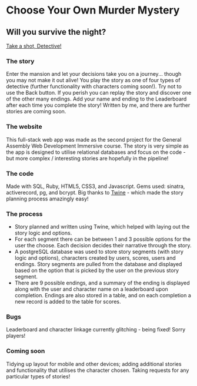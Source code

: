 # Choose Your Own Murder Mystery
## Will you survive the night?

[Take a shot, Detective!](https://murder-mystery.herokuapp.com/)

### The story
Enter the mansion and let your decisions take you on a journey... though you may not make it out alive! You play the story as one of four types of detective (further functionality with characters coming soon!). Try not to use the Back button. If you perish you can replay the story and discover one of the other many endings. Add your name and ending to the Leaderboard after each time you complete the story! 
Written by me, and there are further stories are coming soon. 

### The website
This full-stack web app was made as the second project for the General Assembly Web Development Immersive course. The story is very simple as the app is designed to utilise relational databases and focus on the code - but more complex / interesting stories are hopefully in the pipeline! 

### The code
Made with SQL, Ruby, HTML5, CSS3, and Javascript.
Gems used: sinatra, activerecord, pg, and bcrypt.
Big thanks to [Twine](http://twinery.org/) - which made the story planning process amazingly easy!

### The process
* Story planned and written using Twine, which helped with laying out the story logic and options.
* For each segment there can be between 1 and 3 possible options for the user the choose. Each decision decides their narrative through the story.
* A postgreSQL database was used to store story segments (with story logic and options), characters created by users, scores, users and endings. Story segments are pulled from the database and displayed based on the option that is picked by the user on the previous story segment.
* There are 9 possible endings, and a summary of the ending is displayed along with the user and character name on a leaderboard upon completion. Endings are also stored in a table, and on each completion a new record is added to the table for scores.

### Bugs
Leaderboard and character linkage currently glitching - being fixed! Sorry players!

### Coming soon
Tidying up layout for mobile and other devices; adding additional stories and functionality that utilises the character chosen. Taking requests for any particular types of stories!